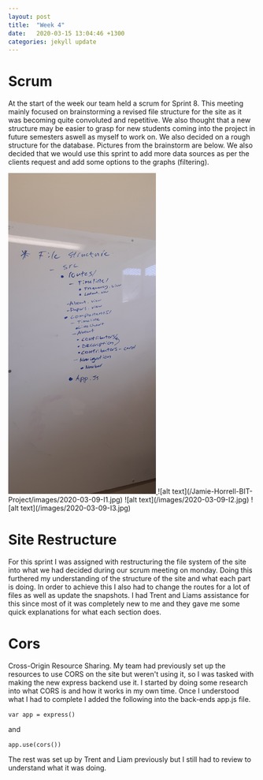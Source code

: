 ```yaml
---
layout: post
title:  "Week 4"
date:   2020-03-15 13:04:46 +1300
categories: jekyll update
---
```


# Scrum

At the start of the week our team held a scrum for Sprint 8. This meeting mainly focused on brainstorming a revised file structure for the site as it was becoming quite convoluted and repetitive. We also thought that a new structure may be easier to grasp for new students coming into the project in future semesters aswell as myself to work on. We also decided on a rough structure for the database. Pictures from the brainstorm are below. We also decided that we would use this sprint to add more data sources as per the clients request and add some options to the graphs (filtering).

<a href="images/email2.PNG">
<img src="/images/2020-03-09-I1.jpg" alt="image" width="300"/>
 </a>
![alt text](/Jamie-Horrell-BIT-Project/images/2020-03-09-I1.jpg)
![alt text](/images/2020-03-09-I2.jpg)
![alt text](/images/2020-03-09-I3.jpg)

# Site Restructure

For this sprint I was assigned with restructuring the file system of the site into what we had decided during our scrum meeting on monday. Doing this furthered my understanding of the structure of the site and what each part is doing. In order to achieve this I also had to change the routes for a lot of files as well as update the snapshots. I had Trent and Liams assistance for this since most of it was completely new to me and they gave me some quick explanations for what each section does.

# Cors

Cross-Origin Resource Sharing. My team had previously set up the resources to use CORS on the site but weren't using it, so I was tasked with making the new express backend use it. I started by doing some research into what CORS is and how it works in my own time. Once I understood what I had to complete I added the following into the back-ends app.js file.
```
var app = express()
```
and
```
app.use(cors())
```
 The rest was set up by Trent and Liam previously but I still had to review to understand what it was doing.